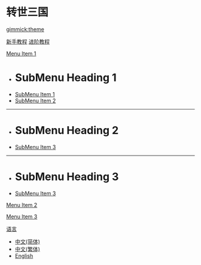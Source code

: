 <!--
  -- Name of your wiki
  -- Do NOT remove the leading `#` character.
  -->

# 转世三国


<!--
  -- Default theme
  -- (Read: http://dynalon.github.io/mdwiki/#!customizing.md#Theme_chooser)
  -->

[gimmick:theme](flatly)


<!--
  -- Navigation
  -- (Read: http://dynalon.github.io/mdwiki/#!quickstart.md#Adding_a_navigation)
  -->

[新手教程](pages/tutorial.md)
[进阶教程](pages/advance.md)


[Menu Item 1]()

  * # SubMenu Heading 1
  * [SubMenu Item 1](pages/subitem1.md)
  * [SubMenu Item 2](pages/subitem2.md)
  - - - -
  * # SubMenu Heading 2
  * [SubMenu Item 3](pages/subitem3.md)
  - - - -
  * # SubMenu Heading 3
  * [SubMenu Item 3](pages/subitem3.md)

[Menu Item 2](pages/item2.md)

[Menu Item 3](pages/item3.md)
<!-- A more complex navigation example: ----------------------------------------

---------------------------------------------------------------------------- -->

<!--
  -- Change the Language
  -- Could be useful when there's more than one language wiki.
  -->


[语言]()

  * [中文(简体)](/zh_CN/)
  * [中文(繁体)](/zh_TW/)
  * [English](/en/)


<!--
  -- Let the user choose a theme
  -- (Read: http://dynalon.github.io/mdwiki/#!quickstart.md#Adding_a_navigation)
  -->

<!--
[gimmick:themechooser](主题)
  -->
